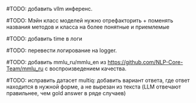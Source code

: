 #TODO: добавить vllm инференс.

#TODO: Мэйн класс моделей нужно отрефакторить + поменять названия методов и класса на более понятные и приемлемые

#TODO: добавить time в логи

#TODO: перевести логирование на logger.

#TODO: добавить mmlu_ru/mmlu_en из https://github.com/NLP-Core-Team/mmlu_ru с воспроизведением качества.

#TODO: исправить датасет multiq: добавить вариант ответа, где ответ находится в нужной форме, а не вырезан из текста (LLM отвечают правильнее, чем gold answer в ряде случаев)
